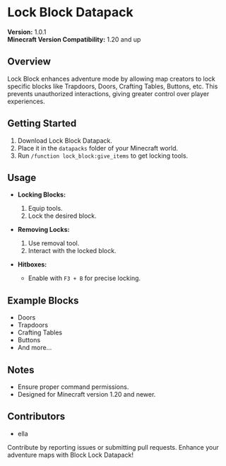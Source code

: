 # Lock Block Datapack

**Version:** 1.0.1  
**Minecraft Version Compatibility:** 1.20 and up

## Overview

Lock Block enhances adventure mode by allowing map creators to lock specific blocks like Trapdoors, Doors, Crafting Tables, Buttons, etc. This prevents unauthorized interactions, giving greater control over player experiences.

## Getting Started

1. Download Lock Block Datapack.
2. Place it in the `datapacks` folder of your Minecraft world.
3. Run `/function lock_block:give_items` to get locking tools.

## Usage

- **Locking Blocks:**
  1. Equip tools.
  2. Lock the desired block.

- **Removing Locks:**
  1. Use removal tool.
  2. Interact with the locked block.

- **Hitboxes:**
  - Enable with `F3 + B` for precise locking.

## Example Blocks

- Doors
- Trapdoors
- Crafting Tables
- Buttons
- And more...

## Notes

- Ensure proper command permissions.
- Designed for Minecraft version 1.20 and newer.

## Contributors

- ella

Contribute by reporting issues or submitting pull requests. Enhance your adventure maps with Block Lock Datapack!
